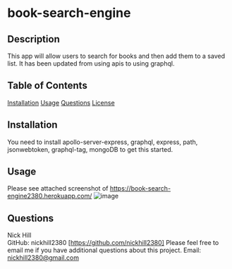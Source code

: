 
  
# book-search-engine  

                
                
## Description

This app will allow users to search for books and then add them to a saved list.  It has been updated from using apis to using graphql.
    
## Table of Contents

[Installation](#installation)
[Usage](#usage)
[Questions](#questions)
[License](#license)

## Installation

You need to install apollo-server-express, graphql, express, path, jsonwebtoken, graphql-tag,  mongoDB to get this started. 

## Usage

Please see attached screenshot of https://book-search-engine2380.herokuapp.com/
![image](https://user-images.githubusercontent.com/71850826/112767013-6bdda200-8fe2-11eb-8104-7c9649490eab.png)

## Questions

Nick Hill  
GitHub: nickhill2380 [https://github.com/nickhill2380]
Please feel free to email me if you have additional questions about this project.
Email: <nickhill2380@gmail.com>
